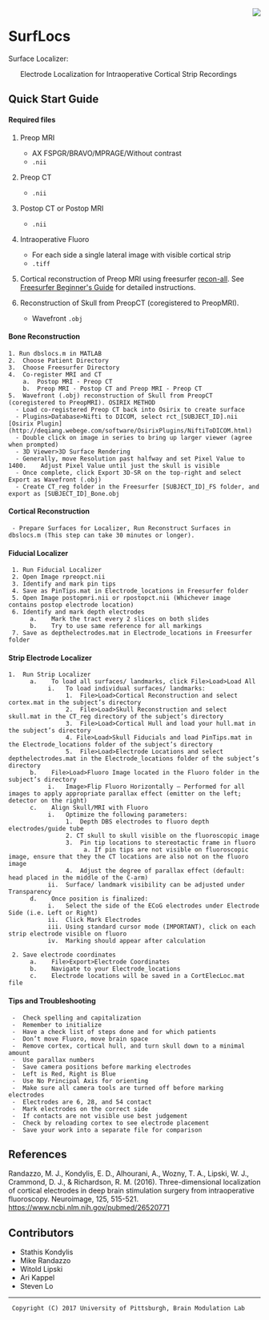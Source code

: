 <img src="https://github.com/akapp/surflocs/blob/master/icons/logo_brainmodulationlab_large.png" align="right" />

# SurfLocs

Surface Localizer: 
<p>&nbsp;&nbsp;&nbsp;&nbsp;&nbsp;&nbsp;Electrode Localization for Intraoperative Cortical Strip Recordings 

## Quick Start Guide

#### Required files
1. Preop MRI 
    - AX FSPGR/BRAVO/MPRAGE/Without contrast
    - `.nii`
2. Preop CT 
    - `.nii`
3. Postop CT or Postop MRI
    - `.nii`
4. Intraoperative Fluoro
    - For each side a single lateral image with visible cortical strip 
    - `.tiff`
5. Cortical reconstruction of Preop MRI using freesurfer [recon-all](https://surfer.nmr.mgh.harvard.edu/fswiki/recon-all). See [Freesurfer Beginner's Guide](https://surfer.nmr.mgh.harvard.edu/fswiki/FreeSurferBeginnersGuide) for detailed instructions.

6.	Reconstruction of Skull from PreopCT (coregistered to PreopMRI).
     - Wavefront `.obj`

#### Bone Reconstruction

    1. Run dbslocs.m in MATLAB
    2.	Choose Patient Directory
    3.	Choose Freesurfer Directory
    4.	Co-register MRI and CT
        a.	Postop MRI - Preop CT
        b.	Preop MRI - Postop CT and Preop MRI - Preop CT
    5.	Wavefront (.obj) reconstruction of Skull from PreopCT (coregistered to PreopMRI). OSIRIX METHOD
      - Load co-registered Preop CT back into Osirix to create surface
      - Plugins>Database>Nifti to DICOM, select rct_[SUBJECT_ID].nii [Osirix Plugin](http://deqiang.webege.com/software/OsirixPlugins/NiftiToDICOM.html)
      - Double click on image in series to bring up larger viewer (agree when prompted)
      - 3D Viewer>3D Surface Rendering
      - Generally, move Resolution past halfway and set Pixel Value to 1400.	Adjust Pixel Value until just the skull is visible
      - Once complete, click Export 3D-SR on the top-right and select Export as Wavefront (.obj)
      -	Create CT_reg folder in the Freesurfer [SUBJECT_ID]_FS folder, and export as [SUBJECT_ID]_Bone.obj

#### Cortical Reconstruction
 
     - Prepare Surfaces for Localizer, Run Reconstruct Surfaces in dbslocs.m (This step can take 30 minutes or longer).

#### Fiducial Localizer

     1.	Run Fiducial Localizer
     2.	Open Image rpreopct.nii
     3.	Identify and mark pin tips
     4.	Save as PinTips.mat in Electrode_locations in Freesurfer folder
     5.	Open Image postopmri.nii or rpostopct.nii (Whichever image contains postop electrode location)
     6.	Identify and mark depth electrodes
          a.	Mark the tract every 2 slices on both slides
          b.	Try to use same reference for all markings
     7.	Save as depthelectrodes.mat in Electrode_locations in Freesurfer folder
     
####  Strip Electrode Localizer

    1.	Run Strip Localizer
          a.	To load all surfaces/ landmarks, click File>Load>Load All
               i.	To load individual surfaces/ landmarks:
                    1.	File>Load>Cortical Reconstruction and select cortex.mat in the subject’s directory
                    2.	File>Load>Skull Reconstruction and select skull.mat in the CT_reg directory of the subject’s directory
                    3.	File>Load>Cortical Hull and load your hull.mat in the subject’s directory
                    4. File>Load>Skull Fiducials and load PinTips.mat in the Electrode_locations folder of the subject’s directory
                    5.	File>Load>Electrode Locations and select depthelectrodes.mat in the Electrode_locations folder of the subject’s directory
          b.	File>Load>Fluoro Image located in the Fluoro folder in the subject’s directory
               i.	Image>Flip Fluoro Horizontally – Performed for all images to apply appropriate parallax effect (emitter on the left; detector on the right)
          c.	Align Skull/MRI with Fluoro
               i.	Optimize the following parameters:
                    1.	Depth DBS electrodes to fluoro depth electrodes/guide tube
                    2. CT skull to skull visible on the fluoroscopic image
                    3.	Pin tip locations to stereotactic frame in fluoro
                         a.	If pin tips are not visible on fluoroscopic image, ensure that they the CT locations are also not on the fluoro image
                    4.	Adjust the degree of parallax effect (default: head placed in the middle of the C-arm)
               ii.	Surface/ landmark visibility can be adjusted under Transparency
          d.	Once position is finalized:
               i.	Select the side of the ECoG electrodes under Electrode Side (i.e. Left or Right)
               ii.	Click Mark Electrodes
               iii.	Using standard cursor mode (IMPORTANT), click on each strip electrode visible on fluoro
               iv.	Marking should appear after calculation

     2.	Save electrode coordinates
          a.	File>Export>Electrode Coordinates
          b.	Navigate to your Electrode_locations 
          c.	Electrode locations will be saved in a CortElecLoc.mat file

#### Tips and Troubleshooting

     -	Check spelling and capitalization
     -	Remember to initialize
     -	Have a check list of steps done and for which patients
     -	Don’t move Fluoro, move brain space
     -	Remove cortex, cortical hull, and turn skull down to a minimal amount
     -	Use parallax numbers
     -	Save camera positions before marking electrodes
     -	Left is Red, Right is Blue
     -	Use No Principal Axis for orienting
     -	Make sure all camera tools are turned off before marking electrodes
     -	Electrodes are 6, 28, and 54 contact
     -	Mark electrodes on the correct side
     -	If contacts are not visible use best judgement
     -	Check by reloading cortex to see electrode placement
     -	Save your work into a separate file for comparison
     
## References
Randazzo, M. J., Kondylis, E. D., Alhourani, A., Wozny, T. A., Lipski, W. J., Crammond, D. J., & Richardson, R. M. (2016). Three-dimensional localization of cortical electrodes in deep brain stimulation surgery from intraoperative fluoroscopy. Neuroimage, 125, 515-521. https://www.ncbi.nlm.nih.gov/pubmed/26520771

## Contributors

* Stathis Kondylis
* Mike Randazzo
* Witold Lipski
* Ari Kappel
* Steven Lo
__________________________________________________________________________________
     Copyright (C) 2017 University of Pittsburgh, Brain Modulation Lab
